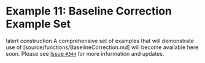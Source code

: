 <!--placeholder page for BaselineCorrection examples, do not link this to examples index-->

# Example 11: Baseline Correction Example Set

!alert construction
A comprehensive set of examples that will demonstrate use of [source/functions/BaselineCorrection.md] will become available here soon. Please see [Issue `#344`](https://github.com/idaholab/mastodon/issues/344) for more information and updates.
